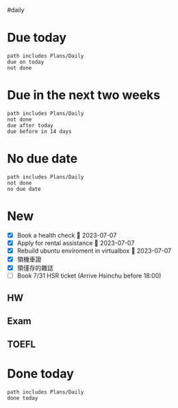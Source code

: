#daily 
# Due today
```tasks
path includes Plans/Daily
due on today
not done
```
# Due in the next two weeks
```tasks
path includes Plans/Daily
not done
due after today
due before in 14 days
```
# No due date
```tasks
path includes Plans/Daily
not done
no due date
```

# New
- [x] Book a health check 📅 2023-07-07
- [x] Apply for rental assistance 📅 2023-07-07
- [x] Rebuild ubuntu enviroment in virtualbox 📅 2023-07-07
- [x] 領機車證
- [x] 領僅存的雜誌
- [ ] Book 7/31 HSR ticket (Arrive Hsinchu before 18:00) 
## HW
## Exam
## TOEFL

# Done today
```tasks
path includes Plans/Daily
done today
```
